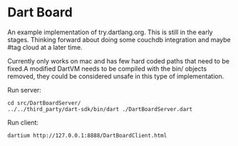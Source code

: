 Dart Board
==========

An example implementation of try.dartlang.org. This is still in the early stages. Thinking forward about doing some couchdb integration and maybe #tag cloud at a later time. 

Currently only works on mac and has few hard coded paths that need to be fixed.A modified DartVM needs to be compiled with the bin/ objects removed, they could be considered unsafe in this type of implementation. 


Run server:

    cd src/DartBoardServer/
    ../../third_party/dart-sdk/bin/dart ./DartBoardServer.dart

Run client:

    dartium http://127.0.0.1:8888/DartBoardClient.html

